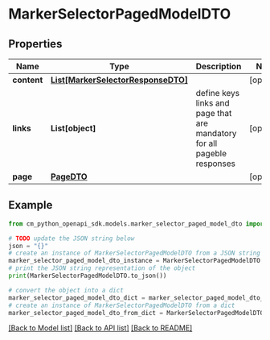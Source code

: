 # MarkerSelectorPagedModelDTO


## Properties

Name | Type | Description | Notes
------------ | ------------- | ------------- | -------------
**content** | [**List[MarkerSelectorResponseDTO]**](MarkerSelectorResponseDTO.md) |  | [optional] 
**links** | **List[object]** | define keys links and page that are mandatory for all pageble responses | [optional] 
**page** | [**PageDTO**](PageDTO.md) |  | [optional] 

## Example

```python
from cm_python_openapi_sdk.models.marker_selector_paged_model_dto import MarkerSelectorPagedModelDTO

# TODO update the JSON string below
json = "{}"
# create an instance of MarkerSelectorPagedModelDTO from a JSON string
marker_selector_paged_model_dto_instance = MarkerSelectorPagedModelDTO.from_json(json)
# print the JSON string representation of the object
print(MarkerSelectorPagedModelDTO.to_json())

# convert the object into a dict
marker_selector_paged_model_dto_dict = marker_selector_paged_model_dto_instance.to_dict()
# create an instance of MarkerSelectorPagedModelDTO from a dict
marker_selector_paged_model_dto_from_dict = MarkerSelectorPagedModelDTO.from_dict(marker_selector_paged_model_dto_dict)
```
[[Back to Model list]](../README.md#documentation-for-models) [[Back to API list]](../README.md#documentation-for-api-endpoints) [[Back to README]](../README.md)


